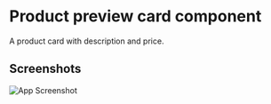 # Product preview card component

A product card with description and price.

## Screenshots

![App Screenshot](https://res.cloudinary.com/dz209s6jk/image/upload/f_auto,q_auto,w_700/Challenges/d0bm3lh8bp36gyi3jiop.jpg)
